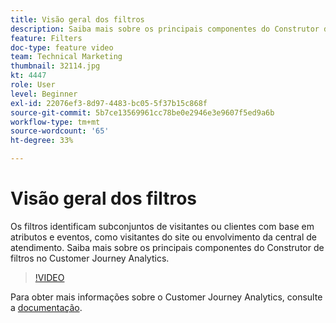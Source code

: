 ```yaml
---
title: Visão geral dos filtros
description: Saiba mais sobre os principais componentes do Construtor de filtros no Customer Journey Analytics.
feature: Filters
doc-type: feature video
team: Technical Marketing
thumbnail: 32114.jpg
kt: 4447
role: User
level: Beginner
exl-id: 22076ef3-8d97-4483-bc05-5f37b15c868f
source-git-commit: 5b7ce13569961cc78be0e2946e3e9607f5ed9a6b
workflow-type: tm+mt
source-wordcount: '65'
ht-degree: 33%

---
```


# Visão geral dos filtros

Os filtros identificam subconjuntos de visitantes ou clientes com base em atributos e eventos, como visitantes do site ou envolvimento da central de atendimento. Saiba mais sobre os principais componentes do Construtor de filtros no Customer Journey Analytics.

>[!VIDEO](https://video.tv.adobe.com/v/32114/?quality=12&learn=on)

Para obter mais informações sobre o Customer Journey Analytics, consulte a [documentação](https://experienceleague.adobe.com/docs/analytics-platform/using/cja-components/cja-filters/filters-overview.html?lang=pt-BR).
